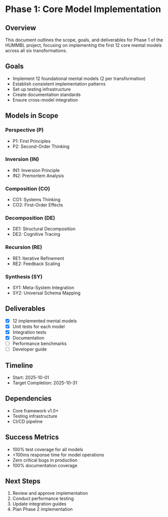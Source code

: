 # Phase 1: Core Model Implementation

## Overview
This document outlines the scope, goals, and deliverables for Phase 1 of the HUMMBL project, focusing on implementing the first 12 core mental models across all six transformations.

## Goals
- Implement 12 foundational mental models (2 per transformation)
- Establish consistent implementation patterns
- Set up testing infrastructure
- Create documentation standards
- Ensure cross-model integration

## Models in Scope

### Perspective (P)
- P1: First Principles
- P2: Second-Order Thinking

### Inversion (IN)
- IN1: Inversion Principle
- IN2: Premortem Analysis

### Composition (CO)
- CO1: Systems Thinking
- CO2: First-Order Effects

### Decomposition (DE)
- DE1: Structural Decomposition
- DE2: Cognitive Tracing

### Recursion (RE)
- RE1: Iterative Refinement
- RE2: Feedback Scaling

### Synthesis (SY)
- SY1: Meta-System Integration
- SY2: Universal Schema Mapping

## Deliverables
- [x] 12 implemented mental models
- [x] Unit tests for each model
- [x] Integration tests
- [x] Documentation
- [ ] Performance benchmarks
- [ ] Developer guide

## Timeline
- Start: 2025-10-01
- Target Completion: 2025-10-31

## Dependencies
- Core framework v1.0+
- Testing infrastructure
- CI/CD pipeline

## Success Metrics
- 100% test coverage for all models
- <100ms response time for model operations
- Zero critical bugs in production
- 100% documentation coverage

## Next Steps
1. Review and approve implementation
2. Conduct performance testing
3. Update integration guides
4. Plan Phase 2 implementation
